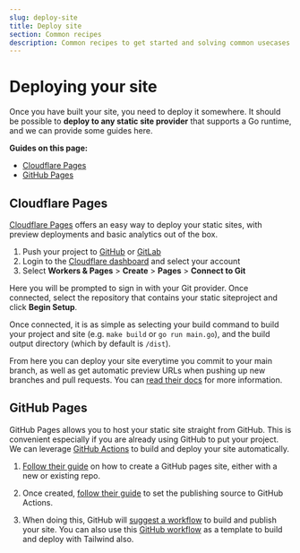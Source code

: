 ```yaml
---
slug: deploy-site
title: Deploy site
section: Common recipes
description: Common recipes to get started and solving common usecases
---
```


# Deploying your site

Once you have built your site, you need to deploy it somewhere. It should be possible to **deploy to any static site provider** that supports a Go runtime, and we can provide some guides here.

**Guides on this page:**

- [Cloudflare Pages](#cloudflare-pages)
- [GitHub Pages](#github-pages)

## Cloudflare Pages

[Cloudflare Pages](https://developers.cloudflare.com/pages/get-started/git-integration/) offers an easy way to deploy your static sites, with preview deployments and basic analytics out of the box.

1. Push your project to [GitHub](https://github.com/) or [GitLab](https://gitlab.com/)
1. Login to the [Cloudflare dashboard](https://dash.cloudflare.com/) and select your account
1. Select **Workers & Pages** > **Create** > **Pages** > **Connect to Git**

Here you will be prompted to sign in with your Git provider. Once connected, select the repository that contains your static siteproject and click **Begin Setup**.

Once connected, it is as simple as selecting your build command to build your project and site (e.g. `make build` or `go run main.go`), and the build output directory (which by default is `/dist`).

From here you can deploy your site everytime you commit to your main branch, as well as get automatic preview URLs when pushing up new branches and pull requests. You can [read their docs](https://developers.cloudflare.com/pages/) for more information.

## GitHub Pages

GitHub Pages allows you to host your static site straight from GitHub. This is convenient especially if you are already using GitHub to put your project. We can leverage [GitHub Actions](https://github.com/features/actions) to build and deploy your site automatically.

1. [Follow their guide](https://docs.github.com/en/pages/getting-started-with-github-pages/creating-a-github-pages-site) on how to create a GitHub pages site, either with a new or existing repo.

1. Once created, [follow their guide](https://docs.github.com/en/pages/getting-started-with-github-pages/configuring-a-publishing-source-for-your-github-pages-site#publishing-with-a-custom-github-actions-workflow) to set the publishing source to GitHub Actions.

1. When doing this, GitHub will [suggest a workflow](https://docs.github.com/en/pages/getting-started-with-github-pages/configuring-a-publishing-source-for-your-github-pages-site#creating-a-custom-github-actions-workflow-to-publish-your-site) to build and publish your site. You can also use this [GitHub workflow](https://github.com/man-on-box/man-on-box.github.io/blob/main/.github/workflows/deploy-site.yaml) as a template to build and deploy with Tailwind also.
